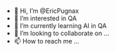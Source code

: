 - 👋 Hi, I’m @EricPugnax
- 👀 I’m interested in QA
- 🌱 I’m currently learning AI in QA
- 💞️ I’m looking to collaborate on ...
- 📫 How to reach me ...

<!---
EricPugnax/EricPugnax is a ✨ special ✨ repository because its `README.md` (this file) appears on your GitHub profile.
You can click the Preview link to take a look at your changes.
--->
